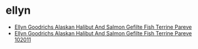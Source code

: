# ellyn

 * [Ellyn Goodrichs Alaskan Halibut And Salmon Gefilte Fish Terrine Pareve](../../index/e/ellyn-goodrichs-alaskan-halibut-and-salmon-gefilte-fish-terrine-pareve-102011.json)
 * [Ellyn Goodrichs Alaskan Halibut And Salmon Gefilte Fish Terrine Pareve 102011](../../index/e/ellyn-goodrichs-alaskan-halibut-and-salmon-gefilte-fish-terrine-pareve-102011.json)
